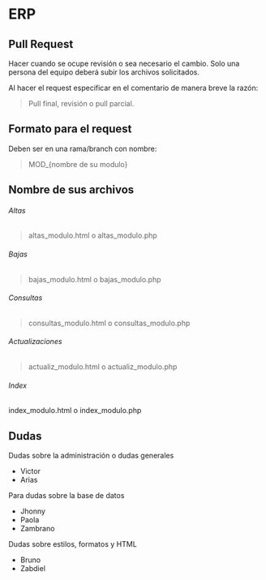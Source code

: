 # ERP 

## Pull Request 
Hacer cuando se ocupe revisión o sea necesario el cambio.
Solo una persona del equipo deberá subir los archivos solicitados.

Al hacer el request especificar en el comentario de manera breve la razón:

> Pull final, revisión o pull parcial.

## Formato para el request

Deben ser en una rama/branch con nombre: 

> MOD_{nombre de su modulo}

## Nombre de sus archivos

###### Altas

> altas_modulo.html o altas_modulo.php

###### Bajas

> bajas_modulo.html o bajas_modulo.php

###### Consultas

> consultas_modulo.html o consultas_modulo.php

###### Actualizaciones

> actualiz_modulo.html o actualiz_modulo.php

###### Index

index_modulo.html o index_modulo.php

## Dudas

Dudas sobre la administración o dudas generales

- Victor
- Arias

Para dudas sobre la base de datos

- Jhonny
- Paola
- Zambrano

Dudas sobre estilos, formatos y HTML

- Bruno
- Zabdiel


